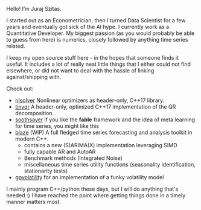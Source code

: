 Hello! I’m Juraj Szitas.

I started out as an Econometrician, then I turned Data Scientist for a few years and eventually got sick of the AI hype. I currently work as a Quantitative Developer.
My biggest passion (as you would probably be able to guess from here) is numerics, closely followed by anything time series related. 

I keep my open source stuff here - in the hopes that someone finds it useful. It includes a lot of really neat little things that I either could not find elsewhere, 
or did not want to deal with the hassle of linking against/shipping with. 

Check out: 
 + [nlsolver](https://github.com/JSzitas/nlsolver) Nonlinear optimizers as header-only, C++17 library.
 + [tinyqr](https://github.com/JSzitas/tinyqr) A header-only, optimized C++17 implementation of the QR decomposition. 
 + [soothsayer](https://github.com/JSzitas/soothsayer) if you like the **fable** framework and the idea of meta learning for time series, you might like this
 + [blaze](https://github.com/JSzitas/blaze) (WIP) A full fledged time series forecasting and analysis toolkit in modern C++. 
   * contains a new (S)ARIMA(X) implementation leveraging SIMD
   * fully capable AR and AutoAR
   * Benchmark methods (Integrated Noise) 
   * miscellaneous time series utility functions (seasonality identification, stationarity tests)
 + [gpvolatility](https://github.com/JSzitas/gpvolatility) for an implementation of a funky volatility model

I mainly program C++/python these days, but I will do anything that's needed :) I have reached the point where getting things done in a timely manner matters most. 
